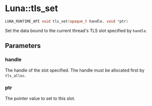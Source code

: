 # Luna::tls_set

```c++
LUNA_RUNTIME_API void tls_set(opaque_t handle, void *ptr)
```

Set the data bound to the current thread's TLS slot specified by `handle`. 



## Parameters
### handle
The handle of the slot specified. The handle must be allocated first by `tls_alloc`. 

### ptr
The pointer value to set to this slot. 

